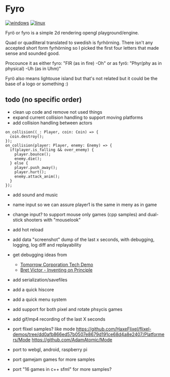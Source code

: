 # Fyro

[![windows](https://github.com/madeso/fyro/actions/workflows/windows.yml/badge.svg)](https://github.com/madeso/fyro/actions/workflows/windows.yml)
[![linux](https://github.com/madeso/fyro/actions/workflows/linux.yml/badge.svg)](https://github.com/madeso/fyro/actions/workflows/linux.yml)

Fyrö or fyro is a simple 2d rendering opengl playground/engine.

Quad or quadliteral translated to swedish is fyrhörning. There isn't any accepted short form fyrhörning so I picked the first four letters that made sense and sounded good.

Procounce it as either fyro: "FIR (as in fire) -Oh" or as fyrö: "Phyr(phy as in physical) -Uh (as in Uhm)"

Fyrö also means lightouse island but that's not related but it could be the base of a logo or something :)

## todo (no specific order)

-   clean up code and remove not used things
-   expand current collision handling to support moving platforms
-   add collision handling between actors

```lox
on_collision((_: Player, coin: Coin) => {
  coin.destroy();
});
on_collision(player: Player, enemy: Enemy) => {
  if(player.is_falling && over_enemy) {
    player.bounce();
    enemy.die();
  } else {
    player.push_away();
    player.hurt();
    enemy.attack_anim();
  }
});
```

-   add sound and music
-   name input so we can assure player1 is the same in meny as in game
-   change input? to support mouse only games (cpp samples) and dual-stick shooters with "mouselook"
-   add hot reload
-   add data "screenshot" dump of the last x seconds, with debugging, logging, log diff and replayability
-   get debugging ideas from
    -   [Tomorrow Corporation Tech Demo](https://www.youtube.com/watch?v=72y2EC5fkcE)
    -   [Bret Victor - Inventing on Principle](https://www.youtube.com/watch?v=PUv66718DII)
-   add serialization/savefiles
-   add a quick hiscore
-   add a quick menu system
-   add support for both pixel and rotate phsycis games
-   add gif/mp4 recording of the last X seconds

-   port flixel samples? like mode https://github.com/HaxeFlixel/flixel-demos/tree/dd0afb866ed57b0507e8679d191ce68d4a8e2407/Platformers/Mode https://github.com/AdamAtomic/Mode
-   port to webgl, android, raspberry pi
-   port gamejam games for more samples
-   port "16 games in c++ sfml" for more samples?
